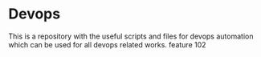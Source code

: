 # Devops
This is a repository with the useful scripts and files for devops automation
which can be used for all devops related works.
feature 102
